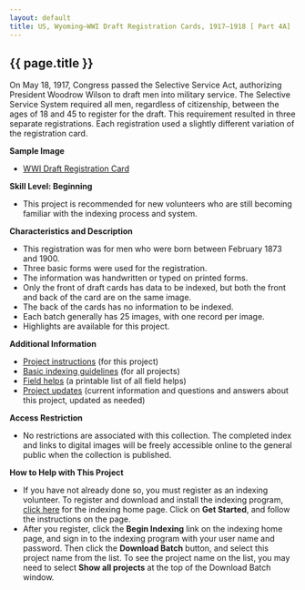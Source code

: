 ```yaml
---
layout: default
title: US, Wyoming—WWI Draft Registration Cards, 1917–1918 [ Part 4A]
---
```


## {{ page.title }}

On May 18, 1917, Congress passed the Selective Service Act, authorizing President Woodrow Wilson to draft men into military service. The Selective Service System required all men, regardless of citizenship, between the ages of 18 and 45 to register for the draft. This requirement resulted in three separate registrations. Each registration used a slightly different variation of the registration card.

<p><strong>Sample Image</strong></p>
<ul>
    <li> <a href="examples/Example9.html">WWI Draft Registration Card</a></li>
</ul>
<p><strong>Skill Level: Beginning</strong></p>
<ul>
    <li>This project is recommended for new volunteers who are still becoming familiar with the indexing process and system.</li>
</ul>
<p><strong>Characteristics and </strong><strong>Description</strong></p>
<ul>
    <li>This registration was for men who were born between February 1873 and 1900.</li>
    <li>Three basic forms were used for the registration.</li>
    <li>The information was handwritten or typed on printed forms.</li>
    <li>Only the front of draft cards has data to be indexed, but both the front and back of the card are on the same image.</li>
    <li>The back of the cards has no information to be indexed.</li>
    <li>Each batch generally has 25 images, with one record per image.</li>
    <li>Highlights are available for this project.</li>
</ul>
<p><strong>Additional Information</strong></p>
<ul>
    <li><a href="ProjectHelp3.html">Project instructions</a> (for this project)</li>
    <li><a href="https://help.familysearch.org/publishing/347/102817_f.SAL_Public.html">Basic indexing guidelines</a> (for all projects)</li>
    <li><a href="FieldHelp.html">Field helps</a> (a printable list of all field helps)</li>
    <li><a href="https://www.familysearch.org/learn/wiki/en/FamilySearch_Indexing:_US,_WWI_Draft_Registration_Cards,_1917-1918,_Project_Updates">Project updates</a> (current information and questions and answers about this project, updated as needed)</li>
</ul>
<p><strong>Access Restriction</strong></p>
<ul>
    <li>
    <p>No restrictions are associated with this collection. The completed index and links to digital images will be freely accessible online to the general public when the collection is published.</p>
    </li>
</ul>
<p><strong>How to Help with This Project</strong></p>
<ul>
    <li>If you have not already done so, you must register as an indexing volunteer. To register and download and install the indexing program, <a href="https://indexing.familysearch.org/">click here</a> for the indexing home page. Click on <strong>Get Started</strong>, and follow the instructions on the page.</li>
    <li>After you register, click the <strong>Begin Indexing</strong> link on the indexing home page, and sign in to the indexing program with your user name and password. Then click the <strong>Download Batch</strong> button, and select this project name from the list. To see the project name on the list, you may need to select <strong>Show all projects</strong> at the top of the Download Batch window.</li>
</ul>
